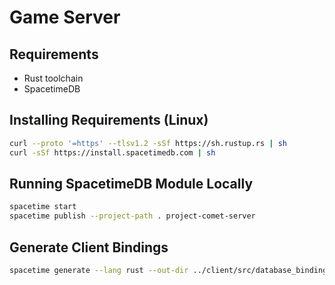 # Game Server

## Requirements
- Rust toolchain
- SpacetimeDB

## Installing Requirements (Linux)
```sh
curl --proto '=https' --tlsv1.2 -sSf https://sh.rustup.rs | sh
curl -sSf https://install.spacetimedb.com | sh
```

## Running SpacetimeDB Module Locally
```sh
spacetime start
spacetime publish --project-path . project-comet-server
```

## Generate Client Bindings
```sh
spacetime generate --lang rust --out-dir ../client/src/database_bindings --project-path .
```
